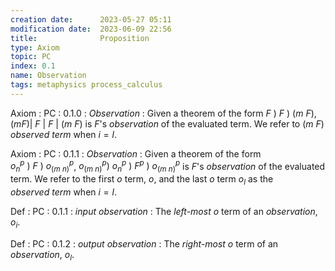 ```yaml
---
creation date:		2023-05-27 05:11
modification date:	2023-06-09 22:56
title: 				Proposition
type: Axiom
topic: PC
index: 0.1
name: Observation
tags: metaphysics process_calculus
---
```

Axiom : PC : 0.1.0 : $Observation$ : Given a theorem of the form $F \ )\ F\ )\ (m\ F)$,  $(m F)|\ F\ |\ F\ |\ (m\ F)$ is $F$'s $observation$ of the evaluated term. We refer to $(m\ F)$ $observed\ term$ when $i = l$.

Axiom : PC : 0.1.1 : $Observation$ : Given a theorem of the form $o_n^p\ )\ F\ )\ o_{(m\ n)}^p$,  $o_{(m\ n)}^p)\ o_n^p\ )\ F^p\ )\ o_{(m\ n)}^p$ is $F$'s $observation$ of the evaluated term. We refer to the first $o$ term, $o$, and the last $o$ term $o_l$ as the $observed\ term$ when $i = l$.

Def : PC : 0.1.1 : $input\ observation$ : The *left-most* $o$ term of an $observation$, $o_i$. 

Def : PC : 0.1.2 : $output\ observation$ : The *right-most* $o$ term of an $observation$, $o_l$. 